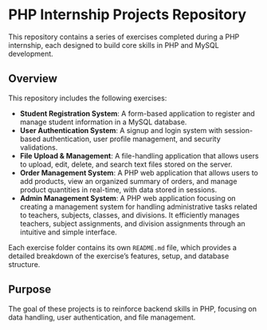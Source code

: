 # PHP Internship Projects Repository

This repository contains a series of exercises completed during a PHP internship, each designed to build core skills in PHP and MySQL development.

## Overview
This repository includes the following exercises:

- **Student Registration System**: A form-based application to register and manage student information in a MySQL database.
- **User Authentication System**: A signup and login system with session-based authentication, user profile management, and security validations.
- **File Upload & Management**: A file-handling application that allows users to upload, edit, delete, and search text files stored on the server.
- **Order Management System**: A PHP web application that allows users to add products, view an organized summary of orders, and manage product quantities in real-time, with data stored in sessions.
- **Admin Management System**: A PHP web application focusing on creating a management system for handling administrative tasks related to teachers, subjects, classes, and divisions. It efficiently manages teachers, subject assignments, and division assignments through an intuitive and simple interface.

Each exercise folder contains its own `README.md` file, which provides a detailed breakdown of the exercise’s features, setup, and database structure.

## Purpose
The goal of these projects is to reinforce backend skills in PHP, focusing on data handling, user authentication, and file management.
